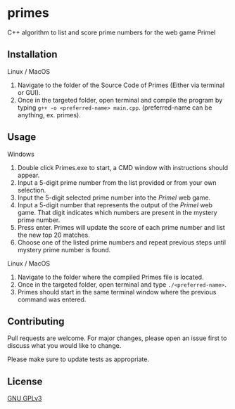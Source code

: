 # primes

C++ algorithm to list and score prime numbers for the web game Primel

## Installation

Linux / MacOS

1. Navigate to the folder of the Source Code of Primes (Either via terminal or GUI).
2. Once in the targeted folder, open terminal and compile the program by typing ```g++ -o <preferred-name> main.cpp```. (preferred-name can be anything, ex. primes).

## Usage

Windows

1. Double click Primes.exe to start, a CMD window with instructions should appear.
2. Input a 5-digit prime number from the list provided or from your own selection.
3. Input the 5-digit selected prime number into the _Primel_ web game.
4. Input a 5-digit number that represents the output of the _Primel_ web game. That digit indicates which numbers are present in the mystery prime number.
5. Press enter. Primes will update the score of each prime number and list the new top 20 matches.
6. Choose one of the listed prime numbers and repeat previous steps until mystery prime number is found.

Linux / MacOS

1. Navigate to the folder where the compiled Primes file is located.
2. Once in the targeted folder, open terminal and type ```./<preferred-name>```.
3. Primes should start in the same terminal window where the previous command was entered.


## Contributing

Pull requests are welcome. For major changes, please open an issue first to discuss what you would like to change.

Please make sure to update tests as appropriate.

## License
[GNU GPLv3]()
